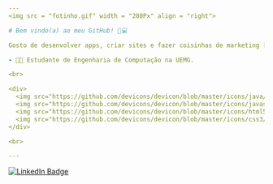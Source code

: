 ```yaml
---
<img src = "fotinho.gif" width = "280Px" align = "right">

# Bem vindo(a) ao meu GitHub! 🗿💻

Gosto de desenvolver apps, criar sites e fazer coisinhas de marketing [tipo meu site.](uyla.rf.gd)

- 💚💙 Estudante de Engenharia de Computação na UEMG.

<br>

<div>
  <img src="https://github.com/devicons/devicon/blob/master/icons/java/java-original-wordmark.svg" title="Java" alt="Java" width="40" height="40"/>&nbsp;
  <img src="https://github.com/devicons/devicon/blob/master/icons/javascript/javascript-original.svg" title="JavaScript" alt="JavaScript" width="40" height="40"/>&nbsp;
  <img src="https://github.com/devicons/devicon/blob/master/icons/html5/html5-original.svg" title="HTML5" alt="HTML" width="40" height="40"/>&nbsp; 
  <img src="https://github.com/devicons/devicon/blob/master/icons/css3/css3-plain-wordmark.svg" title="CSS3" alt="CSS" width="40" height="40"/>&nbsp;
</div>

<br>

---
```


  <div id="badges">
  <a href = "https://www.linkedin.com/in/willian-alves-lion-69321b200/">
    <img src="https://img.shields.io/badge/LinkedIn-blue?style=for-the-badge&logo=linkedin&logoColor=white" alt="LinkedIn Badge"/>
  </a>
</div>
